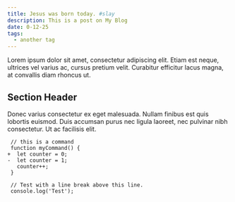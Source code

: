 ```yaml
---
title: Jesus was born today. #slay
description: This is a post on My Blog
date: 0-12-25
tags:
  - another tag
---
```

Lorem ipsum dolor sit amet, consectetur adipiscing elit. Etiam est neque, ultrices vel varius ac, cursus pretium velit. Curabitur efficitur lacus magna, at convallis diam rhoncus ut.

## Section Header

Donec varius consectetur ex eget malesuada. Nullam finibus est quis lobortis euismod. Duis accumsan purus nec ligula laoreet, nec pulvinar nibh consectetur. Ut ac facilisis elit.

```diff-js
 // this is a command
 function myCommand() {
+  let counter = 0;
-  let counter = 1;
   counter++;
 }

 // Test with a line break above this line.
 console.log('Test');
```
